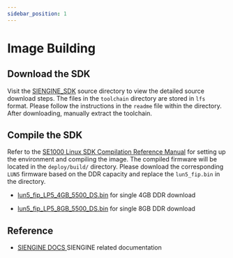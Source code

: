 ```yaml
---
sidebar_position: 1
---
```


# Image Building

## Download the SDK

Visit the [SIENGINE_SDK](https://gitlab.com/siengine-ubuntu-sdk/manifests) source directory to view the detailed source download steps.
The files in the `toolchain` directory are stored in `lfs` format. Please follow the instructions in the `readme` file within the directory. After downloading, manually extract the toolchain.

## Compile the SDK

Refer to the [SE1000 Linux SDK Compilation Reference Manual](https://gitlab.com/siengine-ubuntu-sdk/docs/-/blob/master/UM_SE1000_AIoT_Linux_SDK_User_Manual.pdf?ref_type=heads) for setting up the environment and compiling the image.
The compiled firmware will be located in the `deploy/build/` directory. Please download the corresponding `LUN5` firmware based on the DDR capacity and replace the `lun5_fip.bin` in the directory.

- [lun5_fip_LP5_4GB_5500_DS.bin](https://dl.radxa.com/sirider/s1/lun5_fip_LP5_4GB_5500_DS.bin) for single 4GB DDR download

- [lun5_fip_LP5_8GB_5500_DS.bin](https://dl.radxa.com/sirider/s1/lun5_fip_LP5_8GB_5500_DS.bin) for single 8GB DDR download

## Reference

- [SIENGINE DOCS ](https://gitlab.com/siengine-ubuntu-sdk/docs) SIENGINE related documentation
